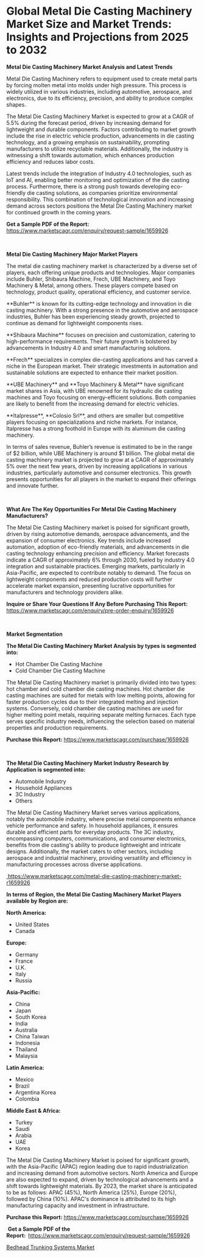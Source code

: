 <p><h1>Global Metal Die Casting Machinery Market Size and Market Trends: Insights and Projections from 2025 to 2032</h1></p><p><strong>Metal Die Casting Machinery Market Analysis and Latest Trends</strong></p>
<p><p>Metal Die Casting Machinery refers to equipment used to create metal parts by forcing molten metal into molds under high pressure. This process is widely utilized in various industries, including automotive, aerospace, and electronics, due to its efficiency, precision, and ability to produce complex shapes.</p><p>The Metal Die Casting Machinery Market is expected to grow at a CAGR of 5.5% during the forecast period, driven by increasing demand for lightweight and durable components. Factors contributing to market growth include the rise in electric vehicle production, advancements in die casting technology, and a growing emphasis on sustainability, prompting manufacturers to utilize recyclable materials. Additionally, the industry is witnessing a shift towards automation, which enhances production efficiency and reduces labor costs.</p><p>Latest trends include the integration of Industry 4.0 technologies, such as IoT and AI, enabling better monitoring and optimization of the die casting process. Furthermore, there is a strong push towards developing eco-friendly die casting solutions, as companies prioritize environmental responsibility. This combination of technological innovation and increasing demand across sectors positions the Metal Die Casting Machinery market for continued growth in the coming years.</p></p>
<p><strong>Get a Sample PDF of the Report:&nbsp;</strong> <a href="https://www.marketscagr.com/enquiry/request-sample/1659926?utm_campaign=2465&utm_medium=2&utm_source=Github&utm_content=ia&utm_term=29032025&utm_id=metal-die-casting-machinery">https://www.marketscagr.com/enquiry/request-sample/1659926</a></p>
<p>&nbsp;</p>
<p><strong>Metal Die Casting Machinery Major Market Players</strong></p>
<p><p>The metal die casting machinery market is characterized by a diverse set of players, each offering unique products and technologies. Major companies include Buhler, Shibaura Machine, Frech, UBE Machinery, and Toyo Machinery & Metal, among others. These players compete based on technology, product quality, operational efficiency, and customer service.</p><p>**Buhler** is known for its cutting-edge technology and innovation in die casting machinery. With a strong presence in the automotive and aerospace industries, Buhler has been experiencing steady growth, projected to continue as demand for lightweight components rises. </p><p>**Shibaura Machine** focuses on precision and customization, catering to high-performance requirements. Their future growth is bolstered by advancements in Industry 4.0 and smart manufacturing solutions. </p><p>**Frech** specializes in complex die-casting applications and has carved a niche in the European market. Their strategic investments in automation and sustainable solutions are expected to enhance their market position.</p><p>**UBE Machinery** and **Toyo Machinery & Metal** have significant market shares in Asia, with UBE renowned for its hydraulic die casting machines and Toyo focusing on energy-efficient solutions. Both companies are likely to benefit from the increasing demand for electric vehicles.</p><p>**Italpresse**, **Colosio Srl**, and others are smaller but competitive players focusing on specializations and niche markets. For instance, Italpresse has a strong foothold in Europe with its aluminum die casting machinery.</p><p>In terms of sales revenue, Buhler’s revenue is estimated to be in the range of $2 billion, while UBE Machinery is around $1 billion. The global metal die casting machinery market is projected to grow at a CAGR of approximately 5% over the next few years, driven by increasing applications in various industries, particularly automotive and consumer electronics. This growth presents opportunities for all players in the market to expand their offerings and innovate further.</p></p>
<p>&nbsp;</p>
<p><strong>What Are The Key Opportunities For Metal Die Casting Machinery Manufacturers?</strong></p>
<p><p>The Metal Die Casting Machinery market is poised for significant growth, driven by rising automotive demands, aerospace advancements, and the expansion of consumer electronics. Key trends include increased automation, adoption of eco-friendly materials, and advancements in die casting technology enhancing precision and efficiency. Market forecasts indicate a CAGR of approximately 6% through 2030, fueled by industry 4.0 integration and sustainable practices. Emerging markets, particularly in Asia-Pacific, are expected to contribute notably to demand. The focus on lightweight components and reduced production costs will further accelerate market expansion, presenting lucrative opportunities for manufacturers and technology providers alike.</p></p>
<p><strong>Inquire or Share Your Questions If Any Before Purchasing This Report:</strong> <a href="https://www.marketscagr.com/enquiry/pre-order-enquiry/1659926?utm_campaign=2465&utm_medium=2&utm_source=Github&utm_content=ia&utm_term=29032025&utm_id=metal-die-casting-machinery">https://www.marketscagr.com/enquiry/pre-order-enquiry/1659926</a></p>
<p>&nbsp;</p>
<p><strong>Market Segmentation</strong></p>
<p><strong>The Metal Die Casting Machinery Market Analysis by types is segmented into:</strong></p>
<p><ul><li>Hot Chamber Die Casting Machine</li><li>Cold Chamber Die Casting Machine</li></ul></p>
<p><p>The Metal Die Casting Machinery market is primarily divided into two types: hot chamber and cold chamber die casting machines. Hot chamber die casting machines are suited for metals with low melting points, allowing for faster production cycles due to their integrated melting and injection systems. Conversely, cold chamber die casting machines are used for higher melting point metals, requiring separate melting furnaces. Each type serves specific industry needs, influencing the selection based on material properties and production requirements.</p></p>
<p><strong>Purchase this Report:&nbsp;</strong><a href="https://www.marketscagr.com/purchase/1659926?utm_campaign=2465&utm_medium=2&utm_source=Github&utm_content=ia&utm_term=29032025&utm_id=metal-die-casting-machinery">https://www.marketscagr.com/purchase/1659926</a></p>
<p>&nbsp;</p>
<p><strong>The Metal Die Casting Machinery Market Industry Research by Application is segmented into:</strong></p>
<p><ul><li>Automobile Industry</li><li>Household Appliances</li><li>3C Industry</li><li>Others</li></ul></p>
<p><p>The Metal Die Casting Machinery Market serves various applications, notably the automobile industry, where precise metal components enhance vehicle performance and safety. In household appliances, it ensures durable and efficient parts for everyday products. The 3C industry, encompassing computers, communications, and consumer electronics, benefits from die casting's ability to produce lightweight and intricate designs. Additionally, the market caters to other sectors, including aerospace and industrial machinery, providing versatility and efficiency in manufacturing processes across diverse applications.</p></p>
<p><a href="https://www.marketscagr.com/metal-die-casting-machinery-market-r1659926?utm_campaign=2465&utm_medium=2&utm_source=Github&utm_content=ia&utm_term=29032025&utm_id=metal-die-casting-machinery">&nbsp;https://www.marketscagr.com/metal-die-casting-machinery-market-r1659926</a></p>
<p><strong>In terms of Region, the Metal Die Casting Machinery Market Players available by Region are:</strong></p>
<p>
    <p> <strong> North America: </strong>
        <ul>
            <li>United States</li>
            <li>Canada</li>
        </ul>
        </p> 
    <p> <strong> Europe: </strong>
        <ul>
            <li>Germany</li>
            <li>France</li>
            <li>U.K.</li>
            <li>Italy</li>
            <li>Russia</li>
        </ul>
        </p> 
    <p> <strong> Asia-Pacific: </strong>
        <ul>
            <li>China</li>
            <li>Japan</li>
            <li>South Korea</li>
            <li>India</li>
            <li>Australia</li>
            <li>China Taiwan</li>
            <li>Indonesia</li>
            <li>Thailand</li>
            <li>Malaysia</li>
        </ul>
        </p> 
    <p> <strong> Latin America: </strong>
        <ul>
            <li>Mexico</li>
            <li>Brazil</li>
            <li>Argentina Korea</li>
            <li>Colombia</li>
        </ul>
        </p> 
    <p> <strong> Middle East & Africa: </strong>
        <ul>
            <li>Turkey</li>
            <li>Saudi</li>
            <li>Arabia</li>
            <li>UAE</li>
            <li>Korea</li>
        </ul>
    </p>
    </p>
<p><p>The Metal Die Casting Machinery Market is poised for significant growth, with the Asia-Pacific (APAC) region leading due to rapid industrialization and increasing demand from automotive sectors. North America and Europe are also expected to expand, driven by technological advancements and a shift towards lightweight materials. By 2023, the market share is anticipated to be as follows: APAC (45%), North America (25%), Europe (20%), followed by China (10%). APAC's dominance is attributed to its high manufacturing capacity and investment in infrastructure.</p></p>
<p><strong>Purchase this Report: </strong><a href="https://www.marketscagr.com/purchase/1659926?utm_campaign=2465&utm_medium=2&utm_source=Github&utm_content=ia&utm_term=29032025&utm_id=metal-die-casting-machinery">https://www.marketscagr.com/purchase/1659926</a></p>
<p>&nbsp;<strong>Get a Sample PDF of the Report:&nbsp;&nbsp;</strong><a href="https://www.marketscagr.com/enquiry/request-sample/1659926?utm_campaign=2465&utm_medium=2&utm_source=Github&utm_content=ia&utm_term=29032025&utm_id=metal-die-casting-machinery">https://www.marketscagr.com/enquiry/request-sample/1659926</a></p>
<p><strong></strong></p>
<p><p><a href="https://github.com/sherikacas30/Market-Research-Report-List-1/blob/main/bedhead-trunking-systems-market.md?utm_campaign=2465&utm_medium=2&utm_source=Github&utm_content=ia&utm_term=29032025&utm_id=metal-die-casting-machinery">Bedhead Trunking Systems Market</a></p></p>